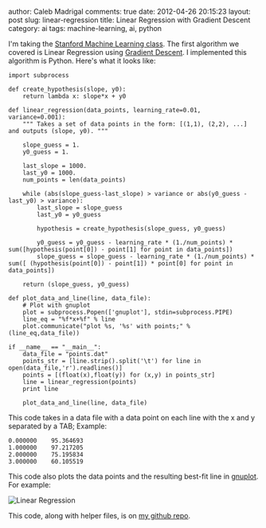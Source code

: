 author: Caleb Madrigal
comments: true
date: 2012-04-26 20:15:23
layout: post
slug: linear-regression
title: Linear Regression with Gradient Descent
category: ai
tags: machine-learning, ai, python

I'm taking the [Stanford Machine Learning class](http://class.coursera.org/ml/).  The first algorithm we covered is Linear Regression using [Gradient Descent](http://en.wikipedia.org/wiki/Gradient_descent).  I implemented this algorithm is Python.  Here's what it looks like:

    
    import subprocess
    
    def create_hypothesis(slope, y0):
        return lambda x: slope*x + y0
    
    def linear_regression(data_points, learning_rate=0.01, variance=0.001):
        """ Takes a set of data points in the form: [(1,1), (2,2), ...] and outputs (slope, y0). """
    
        slope_guess = 1.
        y0_guess = 1.
    
        last_slope = 1000.
        last_y0 = 1000.
        num_points = len(data_points)
    
        while (abs(slope_guess-last_slope) > variance or abs(y0_guess - last_y0) > variance):
            last_slope = slope_guess
            last_y0 = y0_guess
    
            hypothesis = create_hypothesis(slope_guess, y0_guess)
    
            y0_guess = y0_guess - learning_rate * (1./num_points) * sum([hypothesis(point[0]) - point[1] for point in data_points])
            slope_guess = slope_guess - learning_rate * (1./num_points) * sum([ (hypothesis(point[0]) - point[1]) * point[0] for point in data_points])
    
        return (slope_guess, y0_guess)
    
    def plot_data_and_line(line, data_file):
        # Plot with gnuplot
        plot = subprocess.Popen(['gnuplot'], stdin=subprocess.PIPE)
        line_eq = "%f*x+%f" % line
        plot.communicate("plot %s, '%s' with points;" % (line_eq,data_file))
    
    if __name__ == "__main__":
        data_file = "points.dat"
        points_str = [line.strip().split('\t') for line in open(data_file,'r').readlines()]
        points = [(float(x),float(y)) for (x,y) in points_str]
        line = linear_regression(points)
        print line
    
        plot_data_and_line(line, data_file)


This code takes in a data file with a data point on each line with the x and y separated by a TAB; Example:

    
    0.000000	95.364693
    1.000000	97.217205
    2.000000	75.195834
    3.000000	60.105519

This code also plots the data points and the resulting best-fit line in [gnuplot](http://en.wikipedia.org/wiki/Gnuplot).  For example:

![Linear Regression](/images/linear_regression_example.png)

This code, along with helper files, is on [my github repo](https://github.com/calebmadrigal/machine-learning-algorithms/tree/master/univariate_linear_regression).

